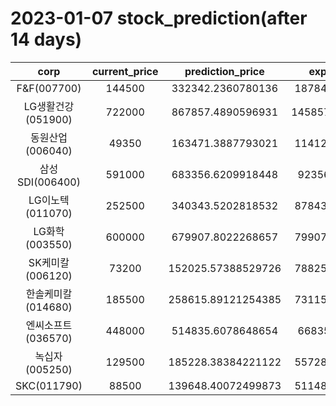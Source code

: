 # 2023-01-07 stock_prediction(after 14 days)

|   corp   |   current_price   |   prediction_price   |   expected_profit   |
|:--------:|:-----------------:|:--------------------:|:-------------------:|
|F&F(007700)|144500|332342.2360780136|187842.2360780136|
|LG생활건강(051900)|722000|867857.4890596931|145857.48905969306|
|동원산업(006040)|49350|163471.3887793021|114121.3887793021|
|삼성SDI(006400)|591000|683356.6209918448|92356.6209918448|
|LG이노텍(011070)|252500|340343.5202818532|87843.52028185321|
|LG화학(003550)|600000|679907.8022268657|79907.80222686566|
|SK케미칼(006120)|73200|152025.57388529726|78825.57388529726|
|한솔케미칼(014680)|185500|258615.89121254385|73115.89121254385|
|엔씨소프트(036570)|448000|514835.6078648654|66835.6078648654|
|녹십자(005250)|129500|185228.38384221122|55728.38384221122|
|SKC(011790)|88500|139648.40072499873|51148.40072499873|
